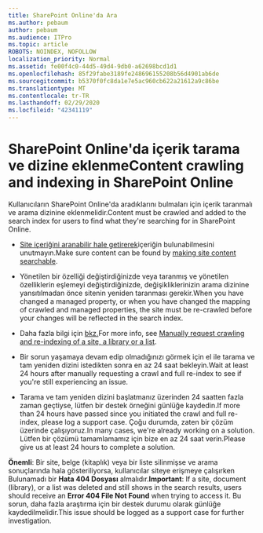 ```yaml
---
title: SharePoint Online'da Ara
ms.author: pebaum
author: pebaum
ms.audience: ITPro
ms.topic: article
ROBOTS: NOINDEX, NOFOLLOW
localization_priority: Normal
ms.assetid: fe00f4c0-44d5-49d4-9db0-a62698bcd1d1
ms.openlocfilehash: 85f29fabe3189fe248696155208b56d4901ab6de
ms.sourcegitcommit: b5370f0fc8da1e7e5ac960cb622a21612a9c86be
ms.translationtype: MT
ms.contentlocale: tr-TR
ms.lasthandoff: 02/29/2020
ms.locfileid: "42341119"
---
```

# <a name="content-crawling-and-indexing-in-sharepoint-online"></a><span data-ttu-id="4dc6a-102">SharePoint Online'da içerik tarama ve dizine eklenme</span><span class="sxs-lookup"><span data-stu-id="4dc6a-102">Content crawling and indexing in SharePoint Online</span></span>

<span data-ttu-id="4dc6a-103">Kullanıcıların SharePoint Online'da aradıklarını bulmaları için içerik taranmalı ve arama dizinine eklenmelidir.</span><span class="sxs-lookup"><span data-stu-id="4dc6a-103">Content must be crawled and added to the search index for users to find what they're searching for in SharePoint Online.</span></span>

- <span data-ttu-id="4dc6a-104">[Site içeriğini aranabilir hale getirerek](https://docs.microsoft.com/sharepoint/make-site-content-searchable)içeriğin bulunabilmesini unutmayın.</span><span class="sxs-lookup"><span data-stu-id="4dc6a-104">Make sure content can be found by [making site content searchable](https://docs.microsoft.com/sharepoint/make-site-content-searchable).</span></span>

- <span data-ttu-id="4dc6a-105">Yönetilen bir özelliği değiştirdiğinizde veya taranmış ve yönetilen özelliklerin eşlemeyi değiştirdiğinizde, değişikliklerinizin arama dizinine yansıtılmadan önce sitenin yeniden taranması gerekir.</span><span class="sxs-lookup"><span data-stu-id="4dc6a-105">When you have changed a managed property, or when you have changed the mapping of crawled and managed properties, the site must be re-crawled before your changes will be reflected in the search index.</span></span>

- <span data-ttu-id="4dc6a-106">Daha fazla bilgi için [bkz.](https://docs.microsoft.com/sharepoint/crawl-site-content)</span><span class="sxs-lookup"><span data-stu-id="4dc6a-106">For more info, see [Manually request crawling and re-indexing of a site, a library or a list](https://docs.microsoft.com/sharepoint/crawl-site-content).</span></span>

- <span data-ttu-id="4dc6a-107">Bir sorun yaşamaya devam edip olmadığınızı görmek için el ile tarama ve tam yeniden dizini istedikten sonra en az 24 saat bekleyin.</span><span class="sxs-lookup"><span data-stu-id="4dc6a-107">Wait at least 24 hours after manually requesting a crawl and full re-index to see if you're still experiencing an issue.</span></span>

- <span data-ttu-id="4dc6a-108">Tarama ve tam yeniden dizini başlatmanız üzerinden 24 saatten fazla zaman geçtiyse, lütfen bir destek örneğini günlüğe kaydedin.</span><span class="sxs-lookup"><span data-stu-id="4dc6a-108">If more than 24 hours have passed since you initiated the crawl and full re-index, please log a support case.</span></span> <span data-ttu-id="4dc6a-109">Çoğu durumda, zaten bir çözüm üzerinde çalışıyoruz.</span><span class="sxs-lookup"><span data-stu-id="4dc6a-109">In many cases, we're already working on a solution.</span></span> <span data-ttu-id="4dc6a-110">Lütfen bir çözümü tamamlamamız için bize en az 24 saat verin.</span><span class="sxs-lookup"><span data-stu-id="4dc6a-110">Please give us at least 24 hours to complete a solution.</span></span>

<span data-ttu-id="4dc6a-111">**Önemli**: Bir site, belge (kitaplık) veya bir liste silinmişse ve arama sonuçlarında hala gösteriliyorsa, kullanıcılar siteye erişmeye çalışırken Bulunamadı bir **Hata 404 Dosyası** almalıdır.</span><span class="sxs-lookup"><span data-stu-id="4dc6a-111">**Important**: If a site, document (library), or a list was deleted and still shows in the search results, users should receive an **Error 404 File Not Found** when trying to access it.</span></span> <span data-ttu-id="4dc6a-112">Bu sorun, daha fazla araştırma için bir destek durumu olarak günlüğe kaydedilmelidir.</span><span class="sxs-lookup"><span data-stu-id="4dc6a-112">This issue should be logged as a support case for further investigation.</span></span>



